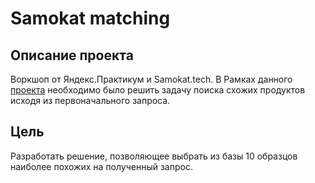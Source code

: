 # Samokat matching

## Описание проекта
Воркшоп от Яндекс.Практикум и Samokat.tech. В Рамках данного [проекта](https://www.kaggle.com/competitions/samokattechworkshop/overview) необходимо было решить задачу поиска схожих продуктов исходя из первоначального запроса.

## Цель
Разработать решение, позволяющее выбрать из базы 10 образцов наиболее похожих на полученный запрос.